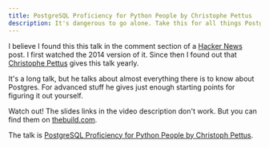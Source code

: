 ```yaml
---
title: PostgreSQL Proficiency for Python People by Christophe Pettus
description: It's dangerous to go alone. Take this for all things Postgres.
---
```


I believe I found this this talk in the comment section of a [Hacker News](https://news.ycombinator.com) post. I first watched the 2014 version of it. Since then I found out that [Christophe Pettus](http://thebuild.com/) gives this talk yearly.

It's a long talk, but he talks about almost everything there is to know about Postgres. For advanced stuff he gives just enough starting points for figuring it out yourself.

Watch out! The slides links in the video description don't work. But you can find them on [thebuild.com](http://thebuild.com/presentations/pycon-2016-pppp.pdf).

The talk is [PostgreSQL Proficiency for Python People by Christoph Pettus](https://www.youtube.com/watch?v=knUitQQnpJo).
